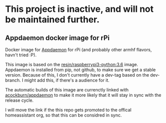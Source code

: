 # This project is inactive, and will not be maintained further.

## Appdaemon docker image for rPi

Docker image for [Appdaemon](https://github.com/home-assistant/appdaemon) for rPi
(and probably other armhf flavors, havn't tried :P).

This image is based on the
[resin/raspberrypi3-python:3.6](https://hub.docker.com/r/resin/raspberrypi3-python/)
image. Appdaemon is installed from pip, not github, to make sure we get a stable
version. Because of this, I don't currently have a dev-tag based on the
dev-branch. I might add this, if there's a audience for it.

The automatic builds of this image are currenctly linked with
[acockburn/appdaemon](https://hub.docker.com/r/acockburn/appdaemon/)
to make it more likely that it will stay in sync with the release cycle.

I will move the link if the this repo gets promoted to the offical homeassistant
org, so that this can be considred in sync.

